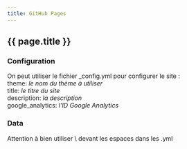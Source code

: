 ```yaml
---
title: GitHub Pages
---
```


## {{ page.title }}

### Configuration
On peut utiliser le fichier _config.yml pour configurer le site :  
theme: *le nom du thème à utiliser*  
title: *le titre du site*  
description: *la description*  
google_analytics: *l'ID Google Analytics*  

### Data
Attention à bien utiliser \\ devant les espaces dans les .yml 


